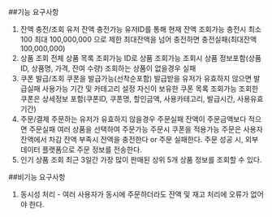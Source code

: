##기능 요구사항

1. 잔액 충전/조회
    유저 잔액 충전가능
    유저ID를 통해 현재 잔액 조회가능
    충전시 최소 100 최대 100,000,000 으로 제한 
    최대잔액을 넘어 충전하면 충전실패(최대잔액 100,000,000)
2. 상품 조회
    전체 상품 목록 조회가능
    ID로 상품 조회가능
    조회시 상품 정보포함(상품ID, 상품명, 가격, 잔여 수량)
    조회하는 상품이 없을경우 실패
3. 쿠폰 발급/조회
    쿠폰을 발급가능(선착순포함)
    발급받을 유저가 유효하지 않으면 발급실패
    사용가능 기간 및 카테고리 설정
    자신이 보유한 쿠폰 목록 조회가능
    조회한 쿠폰은 상세정보 포함(쿠폰ID, 쿠폰명, 할인금액, 사용카테고리, 발급시간, 사용유효기간)
4. 주문/결제
    주문하는 유저가 유효하지 않을경우 주문실패
    잔액이 주문금액보다 적으면 주문실패
    여러 상품을 선택하여 주문가능
    주문시 쿠폰을 적용가능
    주문은 사용자 잔액에서 차감
    잔액 부족시 잔액을 충전한다 or 주문 실패한다.
    주문 성공 시, 외부 데이터 플랫폼으로 주문 정보를 전송한다.
5. 인기 상품 조회
    최근 3일간 가장 많이 판매된 상위 5개 상품 정보를 조회할 수 있다.

##비기능 요구사항

1. 동시성 처리 - 여러 사용자가 동시에 주문하더라도 잔액 및 재고 처리에 오류가 없어야 한다.

